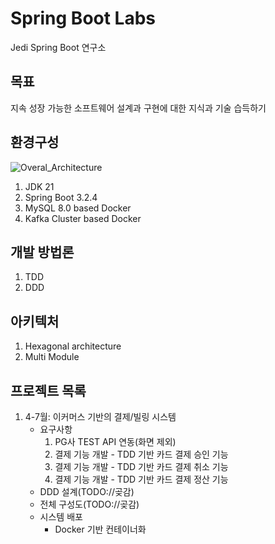 # Spring Boot Labs
Jedi Spring Boot 연구소

## 목표
지속 성장 가능한 소프트웨어 설계과 구현에 대한 지식과 기술 습득하기

## 환경구성
![Overal_Architecture](https://github.com/jinho-yoo-jack/jedi-spring-labs/assets/58014147/e40f3347-48be-4140-8798-0a20c1512264)
1. JDK 21
2. Spring Boot 3.2.4
4. MySQL 8.0 based Docker
5. Kafka Cluster based Docker


## 개발 방법론
1. TDD
2. DDD

## 아키텍처
1. Hexagonal architecture
2. Multi Module

## 프로젝트 목록
1. 4-7월: 이커머스 기반의 결제/빌링 시스템
   - 요구사항
     1. PG사 TEST API 연동(화면 제외)
     2. 결제 기능 개발 - TDD 기반 카드 결제 승인 기능
     3. 결제 기능 개발 - TDD 기반 카드 결제 취소 기능
     4. 결제 기능 개발 - TDD 기반 카드 결제 정산 기능
   - DDD 설계(TODO://곶감)
   - 전체 구성도(TODO://곶감)
   - 시스템 배포
     - Docker 기반 컨테이너화
